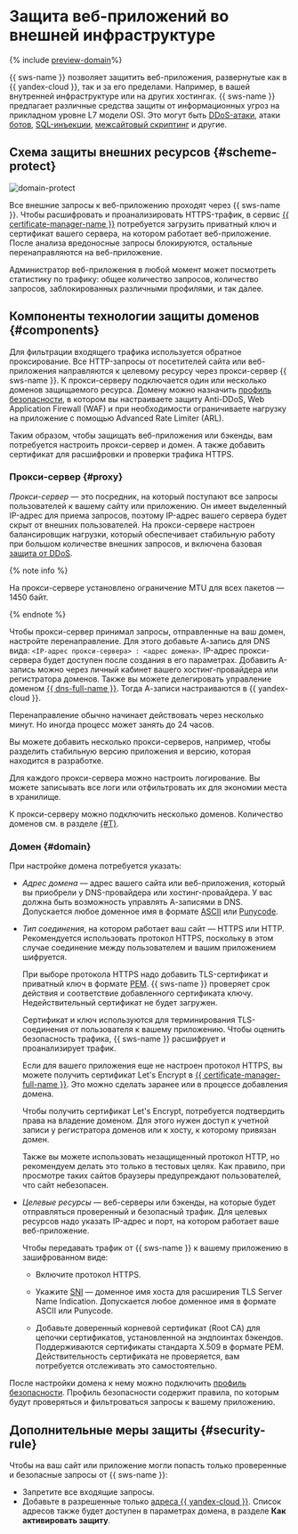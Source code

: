 # Защита веб-приложений во внешней инфраструктуре

{% include [preview-domain](../../_includes/smartwebsecurity/preview-domain.md)%}

{{ sws-name }} позволяет защитить веб-приложения, развернутые как в {{ yandex-cloud }}, так и за его пределами. Например, в вашей внутренней инфраструктуре или на других хостингах. {{ sws-name }} предлагает различные средства защиты от информационных угроз на прикладном уровне L7 модели OSI. Это могут быть [DDoS-атаки](../../glossary/ddos.md), атаки [ботов](https://ru.wikipedia.org/wiki/Ботнет), [SQL-инъекции](https://ru.wikipedia.org/wiki/Внедрение_SQL-кода), [межсайтовый скриптинг](https://ru.wikipedia.org/wiki/Межсайтовый_скриптинг) и другие.

## Схема защиты внешних ресурсов {#scheme-protect}

![domain-protect](../../_assets/smartwebsecurity/domain-protect.svg)

Все внешние запросы к веб-приложению проходят через {{ sws-name }}. Чтобы расшифровать и проанализировать HTTPS-трафик, в сервис [{{ certificate-manager-name }}](../../certificate-manager/) потребуется загрузить приватный ключ и сертификат вашего сервера, на котором работает веб-приложение. После анализа вредоносные запросы блокируются, остальные перенаправляются на веб-приложение.

Администратор веб-приложения в любой момент может посмотреть статистику по трафику: общее количество запросов, количество запросов, заблокированных различными профилями, и так далее.

## Компоненты технологии защиты доменов {#components}

Для фильтрации входящего трафика используется обратное проксирование. Все HTTP-запросы от посетителей сайта или веб-приложения направляются к целевому ресурсу через прокси-сервер {{ sws-name }}. К прокси-серверу подключается один или несколько доменов защищаемого ресурса. Домену можно назначить [профиль безопасности](profiles.md), в котором вы настраиваете защиту Anti-DDoS, Web Application Firewall (WAF) и при необходимости ограничиваете нагрузку на приложение с помощью Advanced Rate Limiter (ARL).

Таким образом, чтобы защищать веб-приложения или бэкенды, вам потребуется настроить прокси-сервер и домен. А также добавить сертификат для расшифровки и проверки трафика HTTPS.

### Прокси-сервер {#proxy}

_Прокси-сервер_ — это посредник, на который поступают все запросы пользователей к вашему сайту или приложению. Он имеет выделенный IP-адрес для приема запросов, поэтому IP-адрес вашего сервера будет скрыт от внешних пользователей. На прокси-сервере настроен балансировщик нагрузки, который обеспечивает стабильную работу при большом количестве внешних запросов, и включена базовая [защита от DDoS](../../vpc/ddos-protection/).

{% note info %}

На прокси-сервере установлено ограничение MTU для всех пакетов — 1450 байт.

{% endnote %}

Чтобы прокси-сервер принимал запросы, отправленные на ваш домен, настройте перенаправление. Для этого добавьте А-запись для DNS вида: `<IP-адрес прокси-сервера> : <адрес домена>`. IP-адрес прокси-сервера будет доступен после создания в его параметрах. Добавить А-запись можно через личный кабинет вашего хостинг-провайдера или регистратора доменов. Также вы можете делегировать управление доменом [{{ dns-full-name }}](../../dns/). Тогда А-записи настраиваются в {{ yandex-cloud }}.

Перенаправление обычно начинает действовать через несколько минут. Но иногда процесс может занять до 24 часов.

Вы можете добавить несколько прокси-серверов, например, чтобы разделить стабильную версию приложения и версию, которая находится в разработке.

Для каждого прокси-сервера можно настроить логирование. Вы можете записывать все логи или отфильтровать их для экономии места в хранилище.

К прокси-серверу можно подключить несколько доменов. Количество доменов см. в разделе [{#T}](limits.md).

### Домен {#domain}

При настройке домена потребуется указать:

* _Адрес домена_ — адрес вашего сайта или веб-приложения, который вы приобрели у DNS-провайдера или хостинг-провайдера. У вас должна быть возможность управлять А-записями в DNS. Допускается любое доменное имя в формате [ASCII](https://wikipedia.org/wiki/ASCII) или [Punycode](https://wikipedia.org/wiki/Punycode).

* _Тип соединения_, на котором работает ваш сайт — HTTPS или HTTP. Рекомендуется использовать протокол HTTPS, поскольку в этом случае соединение между пользователем и вашим приложением шифруется.

    При выборе протокола HTTPS надо добавить TLS-сертификат и приватный ключ в формате [PEM](https://wikipedia.org/wiki/Privacy-Enhanced_Mail). {{ sws-name }} проверяет срок действия и соответствие добавленного сертификата ключу. Недействительный сертификат не будет загружен.

    Сертификат и ключ используются для терминирования TLS-соединения от пользователя к вашему приложению. Чтобы оценить безопасность трафика, {{ sws-name }} расшифрует и проанализирует трафик.

    Если для вашего приложения еще не настроен протокол HTTPS, вы можете получить сертификат Let's Encrypt в [{{ certificate-manager-full-name }}](../../certificate-manager/operations/managed/cert-create.md). Это можно сделать заранее или в процессе добавления домена.

    Чтобы получить сертификат Let's Encrypt, потребуется подтвердить права на владение доменом. Для этого нужен доступ к учетной записи у регистратора доменов или к хосту, к которому привязан домен.

    Также вы можете использовать незащищенный протокол HTTP, но рекомендуем делать это только в тестовых целях. Как правило, при просмотре таких сайтов браузеры предупреждают пользователей, что сайт небезопасен.
  
* _Целевые ресурсы_ — веб-серверы или бэкенды, на которые будет отправляться проверенный и безопасный трафик. Для целевых ресурсов надо указать IP-адрес и порт, на котором работает ваше веб-приложение.

    Чтобы передавать трафик от {{ sws-name }} к вашему приложению в зашифрованном виде:
    
    * Включите протокол HTTPS.

    * Укажите [SNI](https://wikipedia.org/wiki/Server_Name_Indication) — доменное имя хоста для расширения TLS Server Name Indication. Допускается любое доменное имя в формате ASCII или Punycode. 
    
    * Добавьте доверенный корневой сертификат (Root CA) для цепочки сертификатов, установленной на эндпоинтах бэкендов. Поддерживаются сертификаты стандарта X.509 в формате PEM. Действительность сертификата не проверяется, вам потребуется отслеживать это самостоятельно.

После настройки домена к нему можно подключить [профиль безопасности](profiles.md). Профиль безопасности содержит правила, по которым будут проверяться и фильтроваться запросы к вашему приложению.

## Дополнительные меры защиты {#security-rule}

Чтобы на ваш сайт или приложение могли попасть только проверенные и безопасные запросы от {{ sws-name }}:

* Запретите все входящие запросы.
* Добавьте в разрешенные только [адреса {{ yandex-cloud }}](../../overview/concepts/public-ips.md). Список адресов также будет доступен в параметрах домена, в разделе **Как активировать защиту**.